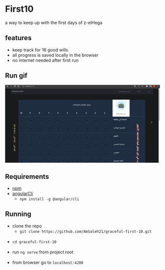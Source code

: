 # First10

a way to keep up with the first days of z-elHega

## features

- keep track for 16 good wills 
- all progress is saved locally in the browser
- no internet needed after first run

## Run gif

![gif](Docs/run.gif)

## Requirements

- [npm](https://npmjs.com)
- [angularCli](https://angular.io/cli)
  - `npm install -g @angular/cli`

## Running

- clone the repo 
  - `git clone https://github.com/AmSaleh21/graceful-first-10.git`
  <br/><br/>
- `cd graceful-first-10`
<br/><br/>
- run `ng serve` from project root
<br/><br/>
- from browser go to `localhost:4200`
<br/><br/>
